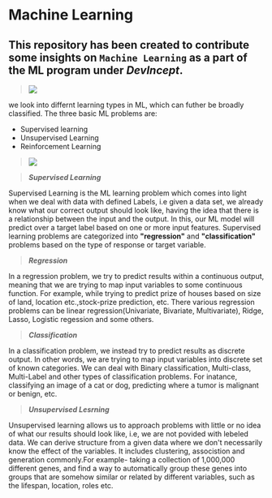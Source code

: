 # Machine Learning

## This repository has been created to contribute some insights on `Machine Learning` as a part of the ML program under *DevIncept*.
>![](https://th.bing.com/th/id/OIP.c_fiB-YgbnMl6nntYGBMHQHaE2?w=274&h=180&c=7&o=5&pid=1.7)

we look into differnt learning types in ML, which can futher be broadly classified. The three basic ML problems are:
* Supervised learning
* Unsupervised Learning
* Reinforcement Learning
>![](https://th.bing.com/th/id/OIP.FUZS9K4JPqzfXDcC83BQTwHaFT?w=250&h=180&c=7&o=5&pid=1.7)

> ***Supervised Learning***

Supervised Learning is the ML learning problem which comes into light when we deal with data with defined Labels, i.e given a data set, we already know what our correct output should look like, having the idea that there is a relationship between the input and the output. In this, our ML model will predict over a target label based on one or more input features.
Supervised learning problems are categorized into **"regression"** and **"classification"** problems based on the type of response or target variable.

> ***Regression***

In a regression problem, we try to predict results within a continuous output, meaning that we are trying to map input variables to some continuous function. For example, while trying to predict prize of houses based on size of land, location etc.,stock-prize prediction, etc.
There various regression problems can be linear regression(Univariate, Bivariate, Multivariate), Ridge, Lasso, Logistic regession and some others. 
 
> ***Classification***

In a classification problem, we instead try to predict results as discrete output. In other words, we are trying to map input variables into discrete set of known categories.
We can deal with Binary classification, Multi-class, Multi-Label and other types of classification problems. For inatance, classifying an image of a cat or dog, predicting where a tumor is malignant or benign, etc.

> ***Unsupervised Lesrning***

Unsupervised learning allows us to approach problems with little or no idea of what our results should look like, i.e, we are not povided with lebeled data. We can derive structure from a given data where we don't necessarily know the effect of the variables. It includes clustering, associstion and generation commonly.For example- taking a collection of 1,000,000 different genes, and find a way to automatically group these genes into groups that are somehow similar or related by different variables, such as the lifespan, location, roles etc.


 



 
